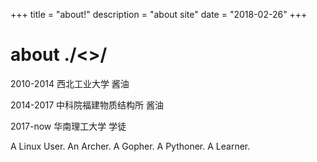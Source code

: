 +++
title = "about!"
description = "about site"
date = "2018-02-26"
+++

# about ./<>/

2010-2014 西北工业大学  酱油

2014-2017 中科院福建物质结构所  酱油

2017-now  华南理工大学  学徒            

A Linux User. An Archer. A Gopher. A Pythoner. A Learner.
